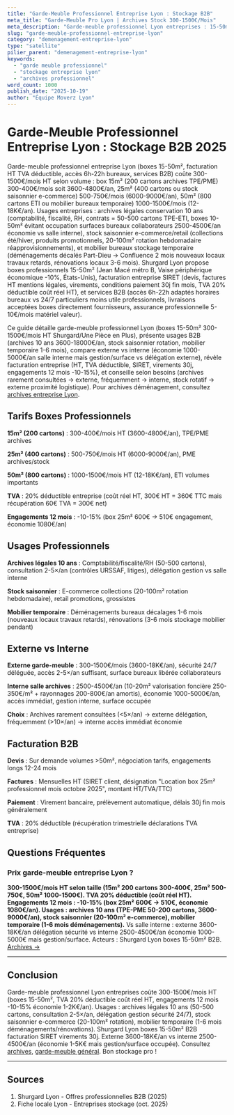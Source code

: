 ```yaml
---
title: "Garde-Meuble Professionnel Entreprise Lyon : Stockage B2B"
meta_title: "Garde-Meuble Pro Lyon | Archives Stock 300-1500€/Mois"
meta_description: "Garde-meuble professionnel Lyon entreprises : 15-50m² 300-1500€/mois HT, archives 10 ans, stock saisonnier, mobilier temporaire. Facturation B2B."
slug: "garde-meuble-professionnel-entreprise-lyon"
category: "demenagement-entreprise-lyon"
type: "satellite"
pilier_parent: "demenagement-entreprise-lyon"
keywords:
  - "garde meuble professionnel"
  - "stockage entreprise lyon"
  - "archives professionnel"
word_count: 1000
publish_date: "2025-10-19"
author: "Équipe Moverz Lyon"
---
```


# Garde-Meuble Professionnel Entreprise Lyon : Stockage B2B 2025

Garde-meuble professionnel entreprise Lyon (boxes 15-50m², facturation HT TVA déductible, accès 6h-22h bureaux, services B2B) coûte 300-1500€/mois HT selon volume : box 15m² (200 cartons archives TPE/PME) 300-400€/mois soit 3600-4800€/an, 25m² (400 cartons ou stock saisonnier e-commerce) 500-750€/mois (6000-9000€/an), 50m² (800 cartons ETI ou mobilier bureaux temporaire) 1000-1500€/mois (12-18K€/an). Usages entreprises : archives légales conservation 10 ans (comptabilité, fiscalité, RH, contrats = 50-500 cartons TPE-ETI, boxes 10-50m² évitant occupation surfaces bureaux collaborateurs 2500-4500€/an économie vs salle interne), stock saisonnier e-commerce/retail (collections été/hiver, produits promotionnels, 20-100m² rotation hebdomadaire réapprovisionnements), et mobilier bureaux stockage temporaire (déménagements décalés Part-Dieu → Confluence 2 mois nouveaux locaux travaux retards, rénovations locaux 3-6 mois). Shurgard Lyon propose boxes professionnels 15-50m² (Jean Macé métro B, Vaise périphérique économique -10%, États-Unis), facturation entreprise SIRET (devis, factures HT mentions légales, virements, conditions paiement 30j fin mois, TVA 20% déductible coût réel HT), et services B2B (accès 6h-22h adaptés horaires bureaux vs 24/7 particuliers moins utile professionnels, livraisons acceptées boxes directement fournisseurs, assurance professionnelle 5-10€/mois matériel valeur).

Ce guide détaille garde-meuble professionnel Lyon (boxes 15-50m² 300-1500€/mois HT Shurgard/Une Pièce en Plus), présente usages B2B (archives 10 ans 3600-18000€/an, stock saisonnier rotation, mobilier temporaire 1-6 mois), compare externe vs interne (économie 1000-5000€/an salle interne mais gestion/surface vs délégation externe), révèle facturation entreprise (HT, TVA déductible, SIRET, virements 30j, engagements 12 mois -10-15%), et conseille selon besoins (archives rarement consultées → externe, fréquemment → interne, stock rotatif → externe proximité logistique). Pour archives déménagement, consultez [archives entreprise Lyon](/blog/demenagement-entreprise-lyon/archives-entreprise-demenagement-lyon).

## Tarifs Boxes Professionnels

**15m² (200 cartons)** : 300-400€/mois HT (3600-4800€/an), TPE/PME archives

**25m² (400 cartons)** : 500-750€/mois HT (6000-9000€/an), PME archives/stock

**50m² (800 cartons)** : 1000-1500€/mois HT (12-18K€/an), ETI volumes importants

**TVA** : 20% déductible entreprise (coût réel HT, 300€ HT = 360€ TTC mais récupération 60€ TVA = 300€ net)

**Engagements 12 mois** : -10-15% (box 25m² 600€ → 510€ engagement, économie 1080€/an)

## Usages Professionnels

**Archives légales 10 ans** : Comptabilité/fiscalité/RH (50-500 cartons), consultation 2-5×/an (contrôles URSSAF, litiges), délégation gestion vs salle interne

**Stock saisonnier** : E-commerce collections (20-100m² rotation hebdomadaire), retail promotions, grossistes

**Mobilier temporaire** : Déménagements bureaux décalages 1-6 mois (nouveaux locaux travaux retards), rénovations (3-6 mois stockage mobilier pendant)

## Externe vs Interne

**Externe garde-meuble** : 300-1500€/mois (3600-18K€/an), sécurité 24/7 déléguée, accès 2-5×/an suffisant, surface bureaux libérée collaborateurs

**Interne salle archives** : 2500-4500€/an (10-20m² valorisation foncière 250-350€/m² + rayonnages 200-800€/an amortis), économie 1000-5000€/an, accès immédiat, gestion interne, surface occupée

**Choix** : Archives rarement consultées (<5×/an) → externe délégation, fréquemment (>10×/an) → interne accès immédiat économie

## Facturation B2B

**Devis** : Sur demande volumes >50m², négociation tarifs, engagements longs 12-24 mois

**Factures** : Mensuelles HT (SIRET client, désignation "Location box 25m² professionnel mois octobre 2025", montant HT/TVA/TTC)

**Paiement** : Virement bancaire, prélèvement automatique, délais 30j fin mois généralement

**TVA** : 20% déductible (récupération trimestrielle déclarations TVA entreprise)

## Questions Fréquentes

### Prix garde-meuble entreprise Lyon ?

**300-1500€/mois HT selon taille (15m² 200 cartons 300-400€, 25m² 500-750€, 50m² 1000-1500€). TVA 20% déductible (coût réel HT). Engagements 12 mois : -10-15% (box 25m² 600€ → 510€, économie 1080€/an). Usages : archives 10 ans (TPE-PME 50-200 cartons, 3600-9000€/an), stock saisonnier (20-100m² e-commerce), mobilier temporaire (1-6 mois déménagements).** Vs salle interne : externe 3600-18K€/an délégation sécurité vs interne 2500-4500€/an économie 1000-5000€ mais gestion/surface. Acteurs : Shurgard Lyon boxes 15-50m² B2B. [Archives →](/blog/demenagement-entreprise-lyon/archives-entreprise-demenagement-lyon)

---

## Conclusion

Garde-meuble professionnel Lyon entreprises coûte 300-1500€/mois HT (boxes 15-50m², TVA 20% déductible coût réel HT, engagements 12 mois -10-15% économie 1-2K€/an). Usages : archives légales 10 ans (50-500 cartons, consultation 2-5×/an, délégation gestion sécurité 24/7), stock saisonnier e-commerce (20-100m² rotation), mobilier temporaire (1-6 mois déménagements/rénovations). Shurgard Lyon boxes 15-50m² B2B facturation SIRET virements 30j. Externe 3600-18K€/an vs interne 2500-4500€/an (économie 1-5K€ mais gestion/surface occupée). Consultez [archives](/blog/demenagement-entreprise-lyon/archives-entreprise-demenagement-lyon), [garde-meuble général](/blog/satellites/garde-meuble-entreprise-lyon). Bon stockage pro !

---

## Sources

1. Shurgard Lyon - Offres professionnelles B2B (2025)
2. Fiche locale Lyon - Entreprises stockage (oct. 2025)


